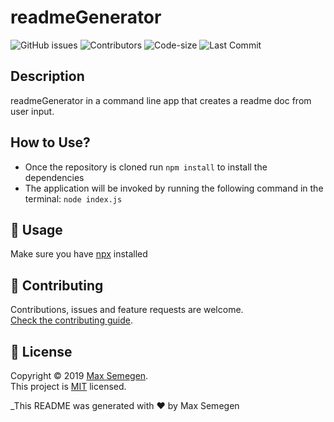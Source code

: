 # readmeGenerator

![GitHub issues](https://img.shields.io/github/issues-raw/Maxsem4/readmeGenerator) ![Contributors](https://img.shields.io/github/contributors/Maxsem4/readmeGenerator) ![Code-size](https://img.shields.io/github/languages/code-size/Maxsem4/readmeGenerator) ![Last Commit](https://img.shields.io/github/last-commit/Maxsem4/readmeGenerator)

## Description

readmeGenerator in a command line app that creates a readme doc from user input.

## How to Use?

- Once the repository is cloned run `npm install` to install the dependencies
- The application will be invoked by running the following command in the terminal: `node index.js`

## 🚀 Usage

Make sure you have [npx](https://www.npmjs.com/package/npx) installed

## 🤝 Contributing

Contributions, issues and feature requests are welcome.<br />
[Check the contributing guide](./CONTRIBUTING.md).<br />

## 📝 License

Copyright © 2019 [Max Semegen](https://github.com/Maxsem4).<br />
This project is [MIT](https://github.com/kefranabg/readme-md-generator/blob/master/LICENSE) licensed.

\_This README was generated with ❤️ by Max Semegen
